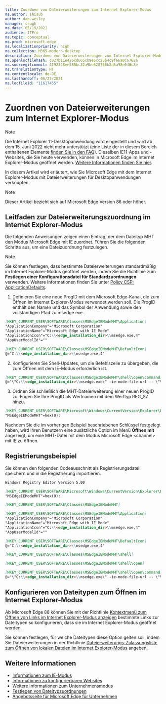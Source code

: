 ```yaml
---
title: Zuordnen von Dateierweiterungen zum Internet Explorer-Modus
ms.author: shisub
author: dan-wesley
manager: srugh
ms.date: 05/19/2021
audience: ITPro
ms.topic: conceptual
ms.prod: microsoft-edge
ms.localizationpriority: high
ms.collection: M365-modern-desktop
description: Zuordnen von Dateierweiterungen zum Internet Explorer-Modus
ms.openlocfilehash: c027b11e426cd665cb9e6cc25b4c9f66a0c6762a
ms.sourcegitcommit: 4192328ee585bc32a9be528766b8a5a98e046c8e
ms.translationtype: HT
ms.contentlocale: de-DE
ms.lasthandoff: 06/25/2021
ms.locfileid: "11617455"
---
```

# <a name="associate-file-extensions-with-internet-explorer-mode"></a>Zuordnen von Dateierweiterungen zum Internet Explorer-Modus

>[!Note]
> Die Internet Explorer 11-Desktopanwendung wird eingestellt und wird ab dem 15. Juni 2022 nicht mehr unterstützt (eine Liste der in diesem Bereich enthaltenen Elemente [finden Sie in den FAQ](https://techcommunity.microsoft.com/t5/windows-it-pro-blog/internet-explorer-11-desktop-app-retirement-faq/ba-p/2366549)). Dieselben IE11-Apps und -Websites, die Sie heute verwenden, können in Microsoft Edge im Internet Explorer-Modus geöffnet werden. [Weitere Informationen finden Sie hier](https://blogs.windows.com/windowsexperience/2021/05/19/the-future-of-internet-explorer-on-windows-10-is-in-microsoft-edge/).

In diesem Artikel wird erläutert, wie Sie Microsoft Edge mit dem Internet Explorer-Modus mit Dateierweiterungen für Desktopanwendungen verknüpfen.

> [!NOTE]
> Dieser Artikel bezieht sich auf Microsoft Edge Version 86 oder höher.

## <a name="guidance-for-file-extension-association-with-internet-explorer-mode"></a>Leitfaden zur Dateierweiterungszuordnung im Internet Explorer-Modus

Die folgenden Anweisungen zeigen einen Eintrag, der dem Dateityp MHT den Modus Microsoft Edge mit IE zuordnet. Führen Sie die folgenden Schritte aus, um eine Dateizuordnung festzulegen.

> [!NOTE]
> Sie können festlegen, dass bestimmte Dateierweiterungen standardmäßig im Internet Explorer-Modus geöffnet werden, indem Sie die Richtlinie zum **Festlegen einer Konfigurationsdatei für Standardzuordnungen** verwenden. Weitere Informationen finden Sie unter [Policy CSP-ApplicationDefaults](/windows/client-management/mdm/policy-csp-applicationdefaults#applicationdefaults-defaultassociationsconfiguration).

1. Definieren Sie eine neue ProgID mit dem Microsoft Edge-Kanal, die zum Öffnen im Internet Explorer-Modus verwendet werden soll. Die ProgID enthält den Namen und das Symbol der Anwendung sowie den vollständigen Pfad zu msedge.exe.

```markdown
[HKEY_CURRENT_USER\SOFTWARE\Classes\MSEdgeIEModeMHT\Application]
"ApplicationCompany"="Microsoft Corporation"
"ApplicationName"="Microsoft Edge with IE Mode"
"ApplicationIcon"="C:\\<edge_installation_dir>\\msedge.exe,4"
"AppUserModelId"=""
```

```markdown
[HKEY_CURRENT_USER\SOFTWARE\Classes\MSEdgeIEModeMHT\DefaultIcon]
@="C:\\<edge_installation_dir>\\msedge.exe,4"
```

2. Konfigurieren Sie Shell-Updates, um die Befehlszeile zu übergeben, die zum Öffnen mit dem IE-Modus erforderlich ist.

```markdown
[HKEY_CURRENT_USER\SOFTWARE\Classes\MSEdgeIEModeMHT\shell\open\command]
@="\"C:\\<edge_installation_dir>\\msedge.exe\" -ie-mode-file-url -- \"%1\""
```

3. Ordnen Sie schließlich die MHT-Dateierweiterung einer neuen ProgID zu. Fügen Sie Ihre ProgID als Wertnamen mit dem Werttyp REG_SZ hinzu.

```markdown
[HKEY_CURRENT_USER\SOFTWARE\Microsoft\Windows\CurrentVersion\Explorer\FileExts\.mht\OpenWithProgids]
"MSEdgeIEModeMHT"=hex(0):
```

Nachdem Sie die im vorherigen Beispiel beschriebenen Schlüssel festgelegt haben, wird Ihren Benutzern eine zusätzliche Option im Menü **Öffnen mit** angezeigt, um eine MHT-Datei mit dem Modus Microsoft Edge \<channel\> mit IE zu öffnen.

## <a name="registry-example"></a>Registrierungsbeispiel

Sie können den folgenden Codeausschnitt als Registrierungsdatei speichern und in die Registrierung importieren.

```markdown
Windows Registry Editor Version 5.00

[HKEY_CURRENT_USER\SOFTWARE\Microsoft\Windows\CurrentVersion\Explorer\FileExts\.mht\OpenWithProgids]
"MSEdgeIEModeMHT"=hex(0):

[HKEY_CURRENT_USER\SOFTWARE\Classes\MSEdgeIEModeMHT]

[HKEY_CURRENT_USER\SOFTWARE\Classes\MSEdgeIEModeMHT\Application]
"ApplicationCompany"="Microsoft Corporation"
"ApplicationName"="Microsoft Edge with IE Mode"
"ApplicationIcon"="C:\\<edge_installation_dir>\\msedge.exe,4"
"AppUserModelId"=""

[HKEY_CURRENT_USER\SOFTWARE\Classes\MSEdgeIEModeMHT\DefaultIcon]
@="C:\\<edge_installation_dir>\\msedge.exe,4"

[HKEY_CURRENT_USER\SOFTWARE\Classes\MSEdgeIEModeMHT\shell]

[HKEY_CURRENT_USER\SOFTWARE\Classes\MSEdgeIEModeMHT\shell\open]

[HKEY_CURRENT_USER\SOFTWARE\Classes\MSEdgeIEModeMHT\shell\open\command]
@="\"C:\\<edge_installation_dir>\\msedge.exe\" -ie-mode-file-url -- \"%1\""

```

## <a name="configuring-file-types-to-open-in-internet-explorer-mode"></a>Konfigurieren von Dateitypen zum Öffnen im Internet Explorer-Modus

Ab Microsoft Edge 88 können Sie mit der Richtlinie [Kontextmenü zum Öffnen von Links im Internet Explorer-Modus anzeigen](./microsoft-edge-policies.md#internetexplorerintegrationreloadiniemodeallowed) bestimmte Links zur Dateitypen so konfigurieren, dass sie im Internet Explorer-Modus geöffnet werden.

Sie können festlegen, für welche Dateitypen diese Option gelten soll, indem Sie Dateierweiterungen in der Richtlinie [Dateierweiterungs-Zulassungsliste zum Öffnen von lokalen Dateien im Internet Explorer-Modus](./microsoft-edge-policies.md#internetexplorerintegrationlocalfileextensionallowlist) angeben. 

## <a name="see-also"></a>Weitere Informationen

- [Informationen zum IE-Modus](./edge-ie-mode.md)
- [Informationen zu konfigurierbaren Websites](./edge-learnmore-configurable-sites-ie-mode.md)
- [Weitere Informationen zum Unternehmensmodus](/internet-explorer/ie11-deploy-guide/enterprise-mode-overview-for-ie11)
- [Festlegen von Dateitypzuordnungen](/windows/win32/shell/fa-file-types)
- [Angebotsseite für Microsoft Edge für Unternehmen](https://aka.ms/EdgeEnterprise)